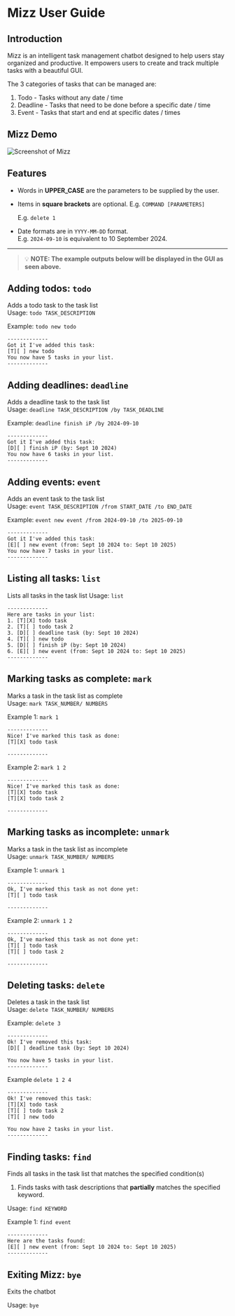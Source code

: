 # Mizz User Guide

## Introduction

Mizz is an intelligent task management chatbot designed to help users stay organized and productive. It empowers users to create and track multiple tasks with a beautiful GUI.

The 3 categories of tasks that can be managed are:

1. Todo - Tasks without any date / time
2. Deadline - Tasks that need to be done before a specific date / time
3. Event - Tasks that start and end at specific dates / times

## Mizz Demo

![Screenshot of Mizz](./Ui.png)

## Features

- Words in **UPPER_CASE** are the parameters to be supplied by the user.
- Items in **square brackets** are optional.
  E.g. `COMMAND [PARAMETERS]`

  E.g. `delete 1`

- Date formats are in `YYYY-MM-DD` format.  
  E.g. `2024-09-10` is equivalent to 10 September 2024.

---

> 💡 **NOTE: The example outputs below will be displayed in the GUI as seen above.**

## Adding todos: `todo`

Adds a todo task to the task list  
Usage: `todo TASK_DESCRIPTION`

Example: `todo new todo`

```
-------------
Got it I've added this task:
[T][ ] new todo
You now have 5 tasks in your list.
-------------
```

## Adding deadlines: `deadline`

Adds a deadline task to the task list  
Usage: `deadline TASK_DESCRIPTION /by TASK_DEADLINE`

Example: `deadline finish iP /by 2024-09-10`

```
-------------
Got it I've added this task:
[D][ ] finish iP (by: Sept 10 2024)
You now have 6 tasks in your list.
-------------
```

## Adding events: `event`

Adds an event task to the task list  
Usage: `event TASK_DESCRIPTION /from START_DATE /to END_DATE`

Example: `event new event /from 2024-09-10 /to 2025-09-10`

```
-------------
Got it I've added this task:
[E][ ] new event (from: Sept 10 2024 to: Sept 10 2025)
You now have 7 tasks in your list.
-------------
```

## Listing all tasks: `list`

Lists all tasks in the task list
Usage: `list`

```
-------------
Here are tasks in your list:
1. [T][X] todo task
2. [T][ ] todo task 2
3. [D][ ] deadline task (by: Sept 10 2024)
4. [T][ ] new todo
5. [D][ ] finish iP (by: Sept 10 2024)
6. [E][ ] new event (from: Sept 10 2024 to: Sept 10 2025)
-------------
```

## Marking tasks as complete: `mark`

Marks a task in the task list as complete  
Usage: `mark TASK_NUMBER/ NUMBERS`

Example 1: `mark 1`

```
-------------
Nice! I've marked this task as done:
[T][X] todo task

-------------
```

Example 2: `mark 1 2`

```
-------------
Nice! I've marked this task as done:
[T][X] todo task
[T][X] todo task 2

-------------
```

## Marking tasks as incomplete: `unmark`

Marks a task in the task list as incomplete  
Usage: `unmark TASK_NUMBER/ NUMBERS`

Example 1: `unmark 1`

```
-------------
Ok, I've marked this task as not done yet:
[T][ ] todo task

-------------
```

Example 2: `unmark 1 2`

```
-------------
Ok, I've marked this task as not done yet:
[T][ ] todo task
[T][ ] todo task 2

-------------
```

## Deleting tasks: `delete`

Deletes a task in the task list  
Usage: `delete TASK_NUMBER/ NUMBERS`

Example: `delete 3`

```
-------------
Ok! I've removed this task:
[D][ ] deadline task (by: Sept 10 2024)

You now have 5 tasks in your list.
-------------
```

Example `delete 1 2 4`

```
-------------
Ok! I've removed this task:
[T][X] todo task
[T][ ] todo task 2
[T][ ] new todo

You now have 2 tasks in your list.
-------------
```

## Finding tasks: `find`

Finds all tasks in the task list that matches the specified condition(s)

1. Finds tasks with task descriptions that **partially** matches the specified keyword.

Usage: `find KEYWORD`

Example 1: `find event`

```
-------------
Here are the tasks found:
[E][ ] new event (from: Sept 10 2024 to: Sept 10 2025)
-------------
```

## Exiting Mizz: `bye`

Exits the chatbot

Usage: `bye`
